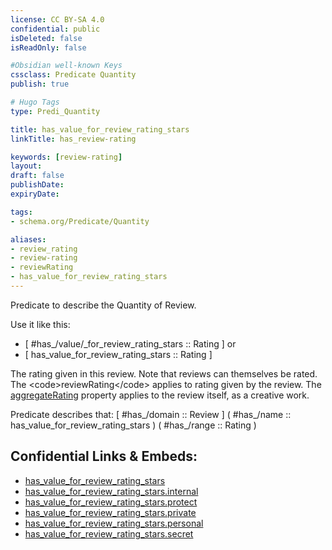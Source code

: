 ```yaml
---
license: CC BY-SA 4.0
confidential: public
isDeleted: false
isReadOnly: false

#Obsidian well-known Keys
cssclass: Predicate Quantity
publish: true

# Hugo Tags
type: Predi_Quantity

title: has_value_for_review_rating_stars
linkTitle: has_review-rating

keywords: [review-rating]
layout: 
draft: false
publishDate:
expiryDate: 

tags:
- schema.org/Predicate/Quantity

aliases:
- review_rating
- review-rating
- reviewRating
- has_value_for_review_rating_stars
---
```


Predicate to describe the Quantity of Review.

Use it like this: 
- [ #has_/value/_for_review_rating_stars :: Rating ] or 
- [ has_value_for_review_rating_stars :: Rating ] 

The rating given in this review. Note that reviews can themselves be rated. The &lt;code&gt;reviewRating&lt;/code&gt; applies to rating given by the review. The [aggregateRating](aggregateRating) property applies to the review itself, as a creative work.

Predicate describes that: 
[ #has_/domain  :: Review ]
( #has_/name :: has_value_for_review_rating_stars )
( #has_/range :: Rating )



## Confidential Links & Embeds: 
- [has_value_for_review_rating_stars](../../../../_public/schema.org/Predicate/Quantities/has_value_for_review_rating_stars.md) 
- [has_value_for_review_rating_stars.internal](../../../../_internal/schema.org/Predicate/Quantities/has_value_for_review_rating_stars.internal.md) 
- [has_value_for_review_rating_stars.protect](../../../../_protect/schema.org/Predicate/Quantities/has_value_for_review_rating_stars.protect.md) 
- [has_value_for_review_rating_stars.private](../../../../_private/schema.org/Predicate/Quantities/has_value_for_review_rating_stars.private.md) 
- [has_value_for_review_rating_stars.personal](../../../../_personal/schema.org/Predicate/Quantities/has_value_for_review_rating_stars.personal.md) 
- [has_value_for_review_rating_stars.secret](../../../../_secret/schema.org/Predicate/Quantities/has_value_for_review_rating_stars.secret.md) 
